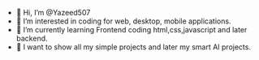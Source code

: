 - 👋 Hi, I’m @Yazeed507 
- 👀 I’m interested in coding for web, desktop, mobile applications.
- 🌱 I’m currently learning Frontend coding html,css,javascript and later backend.
- 💞️ I want to show all my simple projects and later my smart AI projects. 



<!---
Yazeed507/Yazeed507 is a ✨ special ✨ repository because its `README.md` (this file) appears on your GitHub profile.
You can click the Preview link to take a look at your changes.
--->
